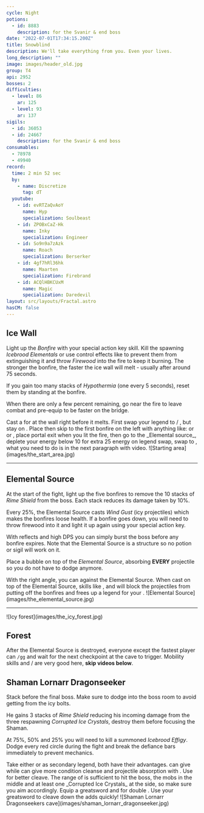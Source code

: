 ```yaml
---
cycle: Night
potions:
  - id: 8883
    description: for the Svanir & end boss
date: "2022-07-01T17:34:15.200Z"
title: Snowblind
description: We'll take everything from you. Even your lives.
long_description: ""
image: images/header_old.jpg
group: T4
api: 2952
bosses: 2
difficulties:
  - level: 86
    ar: 125
  - level: 93
    ar: 137
sigils:
  - id: 36053
  - id: 24667
    description: for the Svanir & end boss
consumables:
  - 78978
  - 49940
record:
  time: 2 min 52 sec
  by:
    - name: Discretize
      tag: dT
  youtube:
    - id: evRTZaQvAoY
      name: Hyp
      specialization: Soulbeast
    - id: ZPOBxCaZ-Hk
      name: Inky
      specialization: Engineer
    - id: So9n9a7zAzk
      name: Roach
      specialization: Berserker
    - id: 4gf7hRl36hk
      name: Maarten
      specialization: Firebrand
    - id: ACQlHBKCUxM
      name: Magic
      specialization: Daredevil
layout: src/layouts/Fractal.astro
hasCM: false
---
```


## Ice Wall <Item id="8883" disableText/><Item id="24667" disableText/>

<Grid>
<GridItem sm="8">

Light up the _Bonfire_ with your special action key skill. Kill the spawning _Icebrood Elementals_ or use control effects like <Control name="Pull"/> to prevent them from extinguishing it and throw _Firewood_ into the fire to keep it burning. The stronger the bonfire, the faster the ice wall will melt - usually after around 75 seconds.

If you gain too many stacks of _Hypothermia_ (one every 5 seconds), reset them by standing at the bonfire.

When there are only a few percent remaining, go near the fire to leave combat and pre-equip <Item id="49940"/> to be faster on the bridge.

<Tabs>
<Tab specialization="Weaver">
Cast a <Skill name="Conjure Fiery Greatsword"/> for <Specialization name="Renegade"/> at the wall right before it melts.
</Tab>

<Tab specialization="Renegade">
First swap your legend to <Skill name="Legendary Centaur Stance"/> / <Skill name="Legendary Renegade Stance"/>, but stay on <Skill name="Legendary Renegade Stance" disableText/>. Place <Item id="78978"/> then skip to the first bonfire on the left with anything like: <Skill name="Conjure Fiery Greatsword"/> or <Item id="49940"/> or <Item id="85244"/>, place portal exit when you lit the fire, then go to the _Elemental source_, deplete your energy below 10 for extra 25 energy on legend swap, swap to <Skill name="Legendary Centaur Stance"/>, what you need to do is in the next paragraph with video.
</Tab>
</Tabs>
</GridItem>

<GridItem sm="4">
![Starting area](images/the_start_area.jpg)
</GridItem>
</Grid>

---

<Grid>
<GridItem sm="6">

## Elemental Source

At the start of the fight, light up the five bonfires to remove the 10 stacks of _Rime Shield_ from the boss. Each stack reduces its damage taken by 10%.

Every 25%, the Elemental Source casts _Wind Gust_ (icy projectiles) which makes the bonfires loose health. If a bonfire goes down, you will need to throw firewood into it and light it up again using your special action key.

With reflects and high DPS you can simply burst the boss before any bonfire expires. Note that the Elemental Source is a structure so no potion or sigil will work on it.

<Tabs>
<Tab specialization="Renegade">
<ProfessionVideo title="Renegade bubble" profession="Renegade" src="ORcJL1p1pN8"/>

Place a bubble on top of the _Elemental Source_, absorbing **EVERY** projectile so you do not have to dodge anymore.
</Tab>

<Tab specialization="Weaver">
With the right angle, you can <Skill id="5697"/> against the Elemental Source.
</Tab>
<Tab specialization="Guardian">
When cast on top of the Elemental Source, skills like <Skill name="Sanctuary"/>, <Skill name="Wall of Reflection"/> and <Skill name="Chapter 3: Valiant Bulwark"/> will block the projectiles from putting off the bonfires and frees up a legend for your <Specialization name="Renegade"/>.
</Tab>
</Tabs>
</GridItem>

<GridItem sm="6">
![Elemental Source](images/the_elemental_source.jpg)
</GridItem>

</Grid>

---

<Grid>
<GridItem sm="5">
![Icy forest](images/the_icy_forest.jpg)
</GridItem>

<GridItem sm="7">

## Forest <Item id="8883" disableText/><Item id="24667" disableText/>

After the Elemental Source is destroyed, everyone except the fastest player can `/gg` and wait for the next checkpoint at the cave to trigger. Mobility skills and <Item id="85244"/> / <Item id="49940"/> are very good here, **skip videos below**.

<Tabs>
<Tab specialization="Soulbeast">
<ProfessionVideo title="Forest skip" profession="Soulbeast" timestamp="100" src="3Zc_ZJqPD0s"/>
</Tab>

<Tab specialization="Berserker">
<ProfessionVideo title="Forest skip" profession="Berserker" timestamp="21" src="29qQ2xU1YHk"/>
</Tab>

<Tab specialization="Guardian">
<ProfessionVideo title="Forest skip" profession="Guardian" timestamp="258" src="MmJTsOhdQeo"/>
</Tab>

<Tab specialization="Daredevil">
<ProfessionVideo title="Forest skip" profession="Daredevil" timestamp="125" src="Alpgs_GaZV0"/>
</Tab>
</Tabs>
</GridItem>
</Grid>

<Grid>
<GridItem sm="8">

## Shaman Lornarr Dragonseeker <Item id="8883" disableText/><Item id="24667" disableText/>

Stack <Boon name="Might"/> before the final boss. Make sure to dodge into the boss room to avoid getting <Condition name="Chilled"/> from the icy bolts.

He gains 3 stacks of _Rime Shield_ reducing his incoming damage from the three respawning _Corrupted Ice Crystals_, destroy them before focusing the Shaman.

At 75%, 50% and 25% you will need to kill a summoned _Icebrood Effigy_. Dodge every red circle during the fight and break the defiance bars immediately to prevent mechanics.

<Tabs>
<Tab specialization="Renegade">
Take either <Skill name="Legendary Dwarf Stance"/> or <Skill name="Legendary Centaur Stance"/> as secondary legend, both have their advantages. <Skill name="Legendary Dwarf Stance" disableText/> can give <Boon name="Stability"/> while <Skill name="Legendary Centaur Stance" disableText/> can give more condition cleanse and projectile absorption with <Skill name="Protective solace"/>.
</Tab>

<Tab specialization="Tempest">
Use <Specialization name="Tempest"/> <Skill id="22572"/> for better cleave. The range of <Skill id="22572"/> is sufficient to hit the boss, the mobs in the middle and at least one _Corrupted Ice Crystals_ at the side, so make sure you aim accordingly.
</Tab>

<Tab specialization="Berserker">
Equip a greatsword and <Skill name="blood reckoning"/> for double <Skill name="arc divider"/>. Use your greatsword to cleave down the adds quickly!
</Tab>
</Tabs>
</GridItem>

<GridItem sm="4">
![Shaman Lornarr Dragonseekers cave](images/shaman_lornarr_dragonseeker.jpg)
</GridItem>
</Grid>

